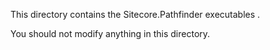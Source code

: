 ﻿This directory contains the Sitecore.Pathfinder executables .

You should not modify anything in this directory.